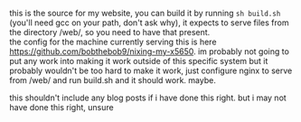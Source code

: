 this is the source for my website, you can build it by running `sh build.sh` (you'll need gcc on your path, don't ask why), it expects to serve files from the directory /web/, so you need to have that present.  
the config for the machine currently serving this is here https://github.com/bobthebob9/nixing-my-x5650. im probably not going to put any work into making it work outside of this specific system but it probably wouldn't be too hard to make it work, just configure nginx to serve from /web/ and run build.sh and it should work. maybe.

this shouldn't include any blog posts if i have done this right. but i may not have done this right, unsure
